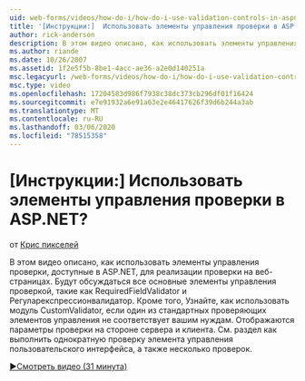 ```yaml
---
uid: web-forms/videos/how-do-i/how-do-i-use-validation-controls-in-aspnet
title: '[Инструкции:]  Использовать элементы управления проверки в ASP.NET? | Документы Майкрософт'
author: rick-anderson
description: В этом видео описано, как использовать элементы управления проверки, доступные в ASP.NET, для реализации проверки на веб-страницах. Все основные элементы управления проверки, такие как...
ms.author: riande
ms.date: 10/26/2007
ms.assetid: 1f2e5f5b-8be1-4acc-ae36-a2e0d140251a
msc.legacyurl: /web-forms/videos/how-do-i/how-do-i-use-validation-controls-in-aspnet
msc.type: video
ms.openlocfilehash: 17204583d986f7938c38dc373cb296df01f16424
ms.sourcegitcommit: e7e91932a6e91a63e2e46417626f39d6b244a3ab
ms.translationtype: MT
ms.contentlocale: ru-RU
ms.lasthandoff: 03/06/2020
ms.locfileid: "78515358"
---
```

# <a name="how-do-i--use-validation-controls-in-aspnet"></a>[Инструкции:]  Использовать элементы управления проверки в ASP.NET?

от [Крис пикселей](https://twitter.com/chrispels)

В этом видео описано, как использовать элементы управления проверки, доступные в ASP.NET, для реализации проверки на веб-страницах. Будут обсуждаться все основные элементы управления проверкой, такие как RequiredFieldValidator и Регуларекспрессионвалидатор. Кроме того, Узнайте, как использовать модуль CustomValidator, если один из стандартных проверяющих элементов управления не соответствует вашим нуждам. Отображаются параметры проверки на стороне сервера и клиента. См. раздел как выполнить однократную проверку элемента управления пользовательского интерфейса, а также несколько проверок.

[&#9654;Смотреть видео (31 минута)](https://channel9.msdn.com/Blogs/ASP-NET-Site-Videos/how-do-i-use-validation-controls-in-aspnet)
